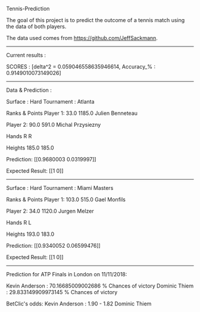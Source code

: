 Tennis-Prediction

The goal of this project is to predict the outcome of a tennis match using the data of both players.


The data used comes from https://github.com/JeffSackmann.

____________________________________
Current results :

SCORES :  [delta^2 = 0.059046558635946614, Accuracy_% : 0.9149010073149026]

____________________________________
Data & Prediction :

Surface : Hard
Tournament : Atlanta

Ranks & Points
Player 1: 33.0 1185.0
Julien Benneteau

Player 2: 90.0 591.0
Michal Przysiezny

Hands
R R

Heights
185.0 185.0

Prediction:
[[0.9680003 0.0319997]]

Expected Result:
[[1 0]]

____________________________________

Surface : Hard
Tournament : Miami Masters

Ranks & Points
Player 1: 103.0 515.0
Gael Monfils

Player 2: 34.0 1120.0
Jurgen Melzer

Hands
R L

Heights
193.0 183.0

Prediction:
[[0.9340052  0.06599476]]

Expected Result:
[[1 0]]

____________________________________

Prediction for ATP Finals in London on 11/11/2018:


Kevin Anderson : 70.16685009002686 % Chances of victory
Dominic Thiem : 29.833149909973145 % Chances of victory

BetClic's odds:
Kevin Anderson : 1.90 - 1.82 Dominic Thiem
